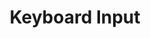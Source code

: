---
title: Keyboard Input
id: key-board-input
script: /examples/interaction/key-board-input.js
description: This interactive demonstrates how key board input can be used to add interactivity.
input: undefined
tags: undefined
weight: undefined
draft: undefined
---